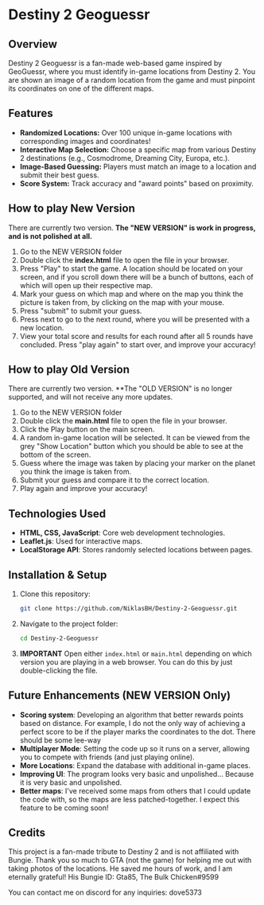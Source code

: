 # Destiny 2 Geoguessr

## Overview
Destiny 2 Geoguessr is a fan-made web-based game inspired by GeoGuessr, where you must identify in-game locations from Destiny 2. You are shown an image of a random location from the game and must pinpoint its coordinates on one of the different maps.

## Features
- **Randomized Locations:** Over 100 unique in-game locations with corresponding images and coordinates!
- **Interactive Map Selection:** Choose a specific map from various Destiny 2 destinations (e.g., Cosmodrome, Dreaming City, Europa, etc.).
- **Image-Based Guessing:** Players must match an image to a location and submit their best guess.
- **Score System:** Track accuracy and "award points" based on proximity.

## How to play New Version
There are currently two version. **The "NEW VERSION" is work in progress, and is not polished at all.**
1. Go to the NEW VERSION folder
2. Double click the **index.html** file to open the file in your browser.
3. Press "Play" to start the game. A location should be located on your screen, and if you scroll down there will be a bunch of buttons, each of which will open up their respective map.
4. Mark your guess on which map and where on the map you think the picture is taken from, by clicking on the map with your mouse.
5. Press "submit" to submit your guess.
6. Press next to go to the next round, where you will be presented with a new location.
7. View your total score and results for each round after all 5 rounds have concluded. Press "play again" to start over, and improve your accuracy! 

## How to play Old Version
There are currently two version. **The "OLD VERSION" is no longer supported, and will not receive any more updates.
1. Go to the NEW VERSION folder
2. Double click the **main.html** file to open the file in your browser.
3. Click the Play button on the main screen.
4. A random in-game location will be selected. It can be viewed from the grey "Show Location" button which you should be able to see at the bottom of the screen.
5. Guess where the image was taken by placing your marker on the planet you think the image is taken from.
6. Submit your guess and compare it to the correct location.
7. Play again and improve your accuracy!


## Technologies Used
- **HTML, CSS, JavaScript**: Core web development technologies.
- **Leaflet.js**: Used for interactive maps.
- **LocalStorage API**: Stores randomly selected locations between pages.

## Installation & Setup
1. Clone this repository:
   ```sh
   git clone https://github.com/NiklasBH/Destiny-2-Geoguessr.git
   ```
2. Navigate to the project folder:
   ```sh
   cd Destiny-2-Geoguessr
   ```
3. **IMPORTANT** Open either `index.html` or `main.html` depending on which version you are playing in a web browser. You can do this by just double-clicking the file.

## Future Enhancements (NEW VERSION Only)
- **Scoring system**: Developing an algorithm that better rewards points based on distance. For example, I do not the only way of achieving a perfect score to be if the player marks the coordinates to the dot. There should be some lee-way
- **Multiplayer Mode**: Setting the code up so it runs on a server, allowing you to compete with friends (and just playing online).
- **More Locations**: Expand the database with additional in-game places.
- **Improving UI**: The program looks very basic and unpolished... Because it is very basic and unpolished.
- **Better maps**: I've received some maps from others that I could update the code with, so the maps are less patched-together. I expect this feature to be coming soon!

## Credits
This project is a fan-made tribute to Destiny 2 and is not affiliated with Bungie.
Thank you so much to GTA (not the game) for helping me out with taking photos of the locations. He saved me hours of work, and I am eternally grateful!
His Bungie ID: Gta85, The Bulk Chicken#9599


You can contact me on discord for any inquiries: dove5373